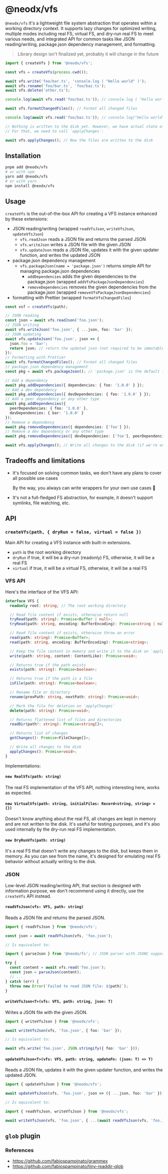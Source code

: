 # @neodx/vfs

`@neodx/vfs` it's a lightweight file system abstraction that operates within a working directory context.
It supports lazy changes for optimized writing, multiple modes including real FS, virtual FS, and dry-run real FS to meet various needs,
and integrated API for common tasks like JSON reading/writing, package.json dependency management, and formatting.

> Library design isn't finalized yet, probably it will change in the future

```typescript
import { createVfs } from '@neodx/vfs';

const vfs = createVfs(process.cwd());

await vfs.write('foo/bar.ts', 'console.log ( "Hello world" )');
await vfs.rename('foo/bar.ts', 'foo/baz.ts');
await vfs.delete('other.ts');

console.log(await vfs.read('foo/baz.ts')); // console.log ( "Hello world" )

await vfs.formatChangedFiles(); // Format all changed files

console.log(await vfs.read('foo/baz.ts')); // console.log("Hello world")

// Nothing is written to the disk yet. However, we have actual state of the file and
// For that, we need to call `applyChanges`:

await vfs.applyChanges(); // Now the files are written to the disk
```

## Installation

```bash
pnpm add @neodx/vfs
# or with npm
yarn add @neodx/vfs
# or with yarn
npm install @neodx/vfs
```

## Usage

`createVfs` is the out-of-the-box API for creating a VFS instance enhanced by these extensions:

- JSON reading/writing (wrapped `readVfsJson`, `writeVfsJson`, `updateVfsJson`)
  - `vfs.readJson` reads a JSON file and returns the parsed JSON
  - `vfs.writeJson` writes a JSON file with the given JSON
  - `vfs.updateJson` reads a JSON file, updates it with the given updater function, and writes the updated JSON
- package.json dependency management
  - `vfs.packageJson(name = 'package.json')` returns simple API for managing package.json dependencies
    - `addDependencies` adds the given dependencies to the package.json (wrapped `addVfsPackageJsonDependencies`)
    - `removeDependencies` removes the given dependencies from the package.json (wrapped `removeVfsPackageJsonDependencies`)
- formatting with Prettier (wrapped `formatVfsChangedFiles`)

```typescript
const vsf = createVfs(path);

// JSON reading
const json = await vfs.readJson('foo.json');
// JSON writing
await vfs.writeJson('foo.json', { ...json, foo: 'bar' });
// JSON updating
await vfs.updateJson('foo.json', json => {
  json.foo = 'bar';
  return json; // return the updated json (not required to be immutable)
});
// Formatting with Prettier
await vfs.formatChangedFiles(); // Format all changed files
// package.json dependency management
const pkg = await vfs.packageJson(); // 'package.json' is the default file name, be sure that you're under the project root

// Add a dependency
await pkg.addDependencies({ dependencies: { foo: '1.0.0' } });
// Add a dev dependency
await pkg.addDependencies({ devDependencies: { foo: '1.0.0' } });
// Add a peer dependency or any other type
await pkg.addDependencies({
  peerDependencies: { foo: '1.0.0' },
  devDependencies: { bar: '1.0.0' }
});
// Remove a dependency
await pkg.removeDependencies({ dependencies: ['foo'] });
// Remove a dev dependency or any other type
await pkg.removeDependencies({ devDependencies: ['foo'], peerDependencies: ['bar'] });

await vfs.applyChanges(); // Write all changes to the disk (if we're on a real FS)
```

## Tradeoffs and limitations

- It's focused on solving common tasks, we don't have any plans to cover all possible use cases

  By the way, you always can write wrappers for your own use cases 🤪

- It's not a full-fledged FS abstraction, for example, it doesn't support symlinks, file watching, etc.

## API

### `createVfs(path, { dryRun = false, virtual = false })`

Main API for creating a VFS instance with built-in extensions.

- `path` is the root working directory
- `dryRun` if true, it will be a dry-run (readonly) FS, otherwise, it will be a real FS
- `virtual` if true, it will be a virtual FS, otherwise, it will be a real FS

### VFS API

Here's the interface of the VFS API:

```typescript
interface VFS {
  readonly root: string; // The root working directory

  // Read file content if exists, otherwise return null
  tryRead(path: string): Promise<Buffer | null>;
  tryRead(path: string, encoding: BufferEncoding): Promise<string | null>;

  // Read file content if exists, otherwise throw an error
  read(path: string): Promise<Buffer>;
  read(path: string, encoding: BufferEncoding): Promise<string>;

  // Keep the file content in memory and write it to the disk on `applyChanges`
  write(path: string, content: ContentLike): Promise<void>;

  // Returns true if the path exists
  exists(path: string): Promise<boolean>;

  // Returns true if the path is a file
  isFile(path: string): Promise<boolean>;

  // Rename file or directory
  rename(prevPath: string, nextPath: string): Promise<void>;

  // Mark the file for deletion on `applyChanges`
  delete(path: string): Promise<void>;

  // Returns flattened list of files and directories
  readDir(path?: string): Promise<string[]>;

  // Returns list of changes
  getChanges(): Promise<FileChange[]>;

  // Write all changes to the disk
  applyChanges(): Promise<void>;
}
```

Implementations:

#### `new RealVfs(path: string)`

The real FS implementation of the VFS API, nothing interesting here, works as expected.

#### `new VirtualVfs(path: string, initialFiles: Record<string, string> = {})`

Doesn't know anything about the real FS, all changes are kept in memory and are not written to the disk.
It's useful for testing purposes, and it's also used internally by the dry-run real FS implementation.

#### `new DryRunVfs(path: string)`

It's a real FS that doesn't write any changes to the disk, but keeps them in memory.
As you can see from the name, it's designed for emulating real FS behavior without actually writing to the disk.

### JSON

Low-level JSON reading/writing API, that section is designed with information purpose,
we don't recommend using it directly, use the `createVfs` API instead.

#### `readVfsJson(vfs: VFS, path: string)`

Reads a JSON file and returns the parsed JSON.

```typescript
import { readVfsJson } from '@neodx/vfs';

const json = await readVfsJson(vfs, 'foo.json');

// Is equivalent to:

import { parseJson } from '@neodx/fs'; // JSON parser with JSONC support

try {
  const content = await vfs.read('foo.json');
  const json = parseJson(content);
  // ...
} catch (err) {
  throw new Error(`Failed to read JSON file: ${path}`);
}
```

#### `writeVfsJson<T>(vfs: VFS, path: string, json: T)`

Writes a JSON file with the given JSON.

```typescript
import { writeVfsJson } from '@neodx/vfs';

await writeVfsJson(vfs, 'foo.json', { foo: 'bar' });

// Is equivalent to:

await vfs.write('foo.json', JSON.stringify({ foo: 'bar' }));
```

#### `updateVfsJson<T>(vfs: VFS, path: string, updateFn: (json: T) => T)`

Reads a JSON file, updates it with the given updater function, and writes the updated JSON.

```typescript
import { updateVfsJson } from '@neodx/vfs';

await updateVfsJson(vfs, 'foo.json', json => ({ ...json, foo: 'bar' }));

// Is equivalent to:

import { readVfsJson, writeVfsJson } from '@neodx/vfs';

await writeVfsJson(vfs, 'foo.json', { ...(await readVfsJson(vfs, 'foo.json')), foo: 'bar' });
```

## `glob` plugin

### References

- https://github.com/fabiospampinato/grammex
- https://github.com/fabiospampinato/tiny-readdir-glob
